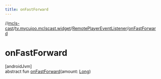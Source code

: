 ```yaml
---
title: onFastForward
---
```

//[mcls-cast](../../../index.html)/[tv.mycujoo.mclscast.widget](../index.html)/[RemotePlayerEventListener](index.html)/[onFastForward](on-fast-forward.html)



# onFastForward



[androidJvm]\
abstract fun [onFastForward](on-fast-forward.html)(amount: [Long](https://kotlinlang.org/api/latest/jvm/stdlib/kotlin/-long/index.html))




